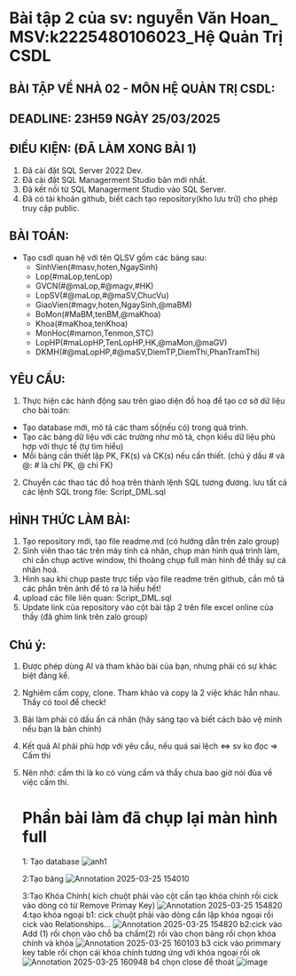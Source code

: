
# Bài tập 2 của sv: nguyễn Văn Hoan_ MSV:k2225480106023_Hệ Quản Trị CSDL
## BÀI TẬP VỀ NHÀ 02 - MÔN HỆ QUẢN TRỊ CSDL:

## DEADLINE: 23H59 NGÀY 25/03/2025

## ĐIỀU KIỆN: (ĐÃ LÀM XONG BÀI 1)
1. Đã cài đặt SQL Server 2022 Dev.
2. Đã cài đặt SQL Managerment Studio bản mới nhất.
3. Đã kết nối từ SQL Managerment Studio vào SQL Server.
4. Đã có tài khoản github, biết cách tạo repository(kho lưu trữ) cho phép truy cập public.

##  BÀI TOÁN:
- Tạo csdl quan hệ với tên QLSV gồm các bảng sau:
  + SinhVien(#masv,hoten,NgaySinh)  
  + Lop(#maLop,tenLop)                
  + GVCN(#@maLop,#@magv,#HK)
  + LopSV(#@maLop,#@maSV,ChucVu)
  + GiaoVien(#magv,hoten,NgaySinh,@maBM)
  + BoMon(#MaBM,tenBM,@maKhoa)
  + Khoa(#maKhoa,tenKhoa)              
  + MonHoc(#mamon,Tenmon,STC)              
  + LopHP(#maLopHP,TenLopHP,HK,@maMon,@maGV)
  + DKMH(#@maLopHP,#@maSV,DiemTP,DiemThi,PhanTramThi)

## YÊU CẦU:
1. Thực hiện các hành động sau trên giao diện đồ hoạ để tạo cơ sở dữ liệu cho bài toán:
  + Tạo database mới, mô tả các tham số(nếu có) trong quá trình.
  + Tạo các bảng dữ liệu với các trường như mô tả, chọn kiểu dữ liệu phù hợp với thực tế (tự tìm hiểu)
  + Mỗi bảng cần thiết lập PK, FK(s) và CK(s) nếu cần thiết. (chú ý dấu # và @: # là chỉ PK, @ chỉ FK)
2. Chuyển các thao tác đồ hoạ trên thành lệnh SQL tương đương. lưu tất cả các lệnh SQL trong file: Script_DML.sql


## HÌNH THỨC LÀM BÀI:
1. Tạo repository mới, tạo file readme.md (có hướng dẫn trên zalo group)
2. Sinh viên thao tác trên máy tính cá nhân, chụp màn hình quá trình làm, chỉ cần chụp active window, thi thoảng chụp full màn hình để thấy sự cá nhân hoá.
3. Hình sau khi chụp paste trực tiếp vào file readme trên github, cần mô tả các phần trên ảnh để tỏ ra là hiểu hết!
4. upload các file liên quan: Script_DML.sql
5. Update link của repository vào cột bài tập 2 trên file excel online của thầy (đã ghim link trên zalo group)

## Chú ý:
1. Được phép dùng AI và tham khảo bài của bạn, nhưng phải có sự khác biệt đáng kể.
2. Nghiêm cấm copy, clone. Tham khảo và copy là 2 việc khác hẳn nhau. Thầy có tool để check!
3. Bài làm phải có dấu ấn cá nhân (hãy sáng tạo và biết cách bảo vệ mình nếu bạn là bản chính)
4. Kết quả AI phải phù hợp với yêu cầu, nếu quá sai lệch <=> sv ko đọc => Cấm thi
5. Nên nhớ: cấm thi là ko có vùng cấm và thầy chưa bao giờ nói đùa về việc cấm thi.
   # Phần bài làm đã chụp lại màn hình full
   1: Tạo database
   ![anh1](https://github.com/user-attachments/assets/f14dd80b-f1f0-4a85-8a9a-07767a0d83c2)

   2:Tạo bảng
   ![Annotation 2025-03-25 154010](https://github.com/user-attachments/assets/eb0437f7-83dd-470b-ac9c-e06c57b9028f)

   3:Tạo Khóa Chính( kích chuột phải vào cột cần tạo khóa chính rồi cick vào dòng có từ Remove Primay Key)
   ![Annotation 2025-03-25 154820](https://github.com/user-attachments/assets/54cf733c-099e-4986-b852-dae594827687)
   4:tạo khóa ngoại
   b1: cick chuột phải vào dòng cần lập khóa ngoại rồi cick vào Relationships...
   ![Annotation 2025-03-25 154820](https://github.com/user-attachments/assets/0c49eada-a709-4fb6-9b0c-5b22be132312)
   b2:cick vào Add (1) rồi chọn vào chỗ ba chấm(2) rồi vào chọn bảng rồi chọn khóa chính và khóa
   ![Annotation 2025-03-25 160103](https://github.com/user-attachments/assets/7c67bcd4-cc0f-4e96-b8c7-a3ff66482498)
   b3 cick vào primmary key table rồi chọn cái khóa chính tương ứng với khóa ngoại rồi ok
   ![Annotation 2025-03-25 160948](https://github.com/user-attachments/assets/78007693-8e23-4dfa-968b-445dd468db70)
   b4 chọn close để thoát
   ![image](https://github.com/user-attachments/assets/34d438bc-49af-411b-992a-a2a11a3084aa)




